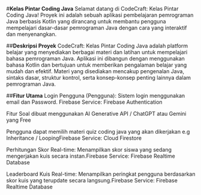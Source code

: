 #**Kelas Pintar Coding Java**
Selamat datang di CodeCraft: Kelas Pintar Coding Java! Proyek ini adalah sebuah aplikasi pembelajaran pemrograman Java berbasis Kotlin yang dirancang untuk membantu pengguna mempelajari dasar-dasar pemrograman Java dengan cara yang interaktif dan menyenangkan.

##**Deskripsi Proyek**
CodeCraft: Kelas Pintar Coding Java adalah platform belajar yang menyediakan berbagai materi dan latihan untuk mempelajari bahasa pemrograman Java. Aplikasi ini dibangun dengan menggunakan bahasa Kotlin dan bertujuan untuk memberikan pengalaman belajar yang mudah dan efektif. Materi yang disediakan mencakup pengenalan Java, sintaks dasar, struktur kontrol, serta konsep-konsep penting lainnya dalam pemrograman Java.

##**Fitur Utama**
Login Pengguna (Pengguna): Sistem login menggunakan email dan Password. Firebase Service: Firebase Authentication

Fitur Soal dibuat menggunakan AI Generative API / ChatGPT atau Gemini yang Free

Pengguna dapat memilih materi quiz coding java yang akan dikerjakan e.g Inheritance / LoopingFirebase Service: Cloud Firestore

Perhitungan Skor Real-time: Menampilkan skor siswa yang sedang mengerjakan kuis secara instan.Firebase Service: Firebase Realtime Database

Leaderboard Kuis Real-time: Menampilkan peringkat pengguna berdasarkan skor kuis yang terupdate secara langsung.Firebase Service: Firebase Realtime Database
